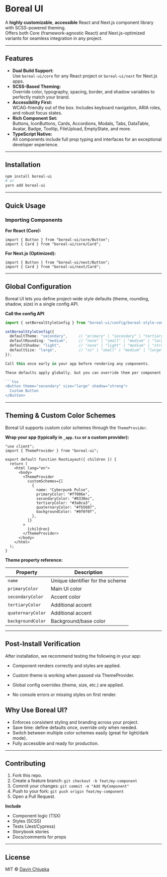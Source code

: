 # Boreal UI

A **highly customizable**, **accessible** React and Next.js component library with SCSS-powered theming.  
Offers both Core (framework-agnostic React) and Next.js-optimized variants for seamless integration in any project.

---

## Features

- **Dual Build Support:**  
  Use `boreal-ui/core` for any React project or `boreal-ui/next` for Next.js apps.
- **SCSS-Based Theming:**  
  Override color, typography, spacing, border, and shadow variables to perfectly match your brand.
- **Accessibility First:**  
  WCAG-friendly out of the box. Includes keyboard navigation, ARIA roles, and robust focus states.
- **Rich Component Set:**  
  Buttons, IconButtons, Cards, Accordions, Modals, Tabs, DataTable, Avatar, Badge, Tooltip, FileUpload, EmptyState, and more.
- **TypeScript Native:**  
  All components include full prop typing and interfaces for an exceptional developer experience.

---

## Installation

```bash
npm install boreal-ui
# or
yarn add boreal-ui
```

---

## Quick Usage

### Importing Components

**For React (Core):**

```tsx
import { Button } from "boreal-ui/core/Button";
import { Card } from "boreal-ui/core/Card";
```

**For Next.js (Optimized):**

```tsx
import { Button } from "boreal-ui/next/Button";
import { Card } from "boreal-ui/next/Card";
```

---

## Global Configuration

Boreal UI lets you define project-wide style defaults (theme, rounding, shadow, size) in a single config API.

**Call the config API**

````ts
import { setBorealStyleConfig } from "boreal-ui/config/boreal-style-config";

setBorealStyleConfig({
  defaultTheme: "secondary",     // "primary" | "secondary" | "tertiary" | "quaternary"
  defaultRounding: "medium",     // "none" | "small" | "medium" | "large" | "full"
  defaultShadow: "light",        // "none" | "light" | "medium" | "strong" | "intense"
  defaultSize: "large",          // "xs" | "small" | "medium" | "large" | "xl"
});

Call this once early in your app before rendering any components.

These defaults apply globally, but you can override them per component as needed:

```tsx
<Button theme="secondary" size="large" shadow="strong">
  Custom Button
</Button>
````

---

## Theming & Custom Color Schemes

Boreal UI supports custom color schemes through the `ThemeProvider`.

**Wrap your app (typically in `_app.tsx` or a custom provider):**

```tsx
"use client";
import { ThemeProvider } from "boreal-ui";

export default function RootLayout({ children }) {
  return (
    <html lang="en">
      <body>
        <ThemeProvider
          customSchemes={[
            {
              name: "Cyberpunk Pulse",
              primaryColor: "#ff006e",
              secondaryColor: "#8338ec",
              tertiaryColor: "#3a0ca3",
              quaternaryColor: "#fb5607",
              backgroundColor: "#0f0f0f",
            },
          ]}
        >
          {children}
        </ThemeProvider>
      </body>
    </html>
  );
}
```

**Theme property reference:**

| Property          | Description                      |
| ----------------- | -------------------------------- |
| `name`            | Unique identifier for the scheme |
| `primaryColor`    | Main UI color                    |
| `secondaryColor`  | Accent color                     |
| `tertiaryColor`   | Additional accent                |
| `quaternaryColor` | Additional accent                |
| `backgroundColor` | Background/base color            |

---

## Post-Install Verification

After installation, we recommend testing the following in your app:

- Component renders correctly and styles are applied.

- Custom theme is working when passed via ThemeProvider.

- Global config overrides (theme, size, etc.) are applied.

- No console errors or missing styles on first render.

## Why Use Boreal UI?

- Enforces consistent styling and branding across your project.
- Save time: define defaults once, override only when needed.
- Switch between multiple color schemes easily (great for light/dark mode).
- Fully accessible and ready for production.

---

## Contributing

1. Fork this repo.
2. Create a feature branch: `git checkout -b feat/my-component`
3. Commit your changes: `git commit -m "Add MyComponent"`
4. Push to your fork: `git push origin feat/my-component`
5. Open a Pull Request.

**Include**

- Component logic (TSX)
- Styles (SCSS)
- Tests (Jest/Cypress)
- Storybook stories
- Docs/comments for props

---

## License

MIT © [Davin Chiupka](https://davinchiupka.com)
